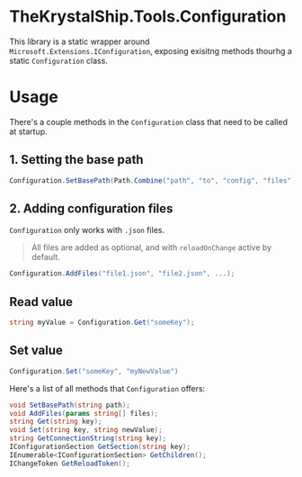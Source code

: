 # TheKrystalShip.Tools.Configuration

This library is a static wrapper around `Microsoft.Extensions.IConfiguration`, exposing exisitng methods thourhg a static `Configuration` class.

# Usage

There's a couple methods in the `Configuration` class that need to be called at startup.

## 1. Setting the base path

```cs
Configuration.SetBasePath(Path.Combine("path", "to", "config", "files"));
```

## 2. Adding configuration files

`Configuration` only works with `.json` files.

> All files are added as optional, and with `reloadOnChange` active by default.

```cs
Configuration.AddFiles("file1.json", "file2.json", ...);
```

## Read value

```cs
string myValue = Configuration.Get("someKey");
```

## Set value

```cs
Configuration.Set("someKey", "myNewValue")
```

Here's a list of all methods that `Configuration` offers:

```cs
void SetBasePath(string path);
void AddFiles(params string[] files);
string Get(string key);
void Set(string key, string newValue);
string GetConnectionString(string key);
IConfigurationSection GetSection(string key);
IEnumerable<IConfigurationSection> GetChildren();
IChangeToken GetReloadToken();
```
